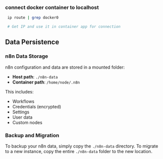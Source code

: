 ### connect docker container to localhost
```bash
 ip route | grep docker0 

 # Get IP and use it in container app for connection

```

## Data Persistence

### n8n Data Storage
n8n configuration and data are stored in a mounted folder:
- **Host path**: `./n8n-data`
- **Container path**: `/home/node/.n8n`

This includes:
- Workflows
- Credentials (encrypted)
- Settings
- User data
- Custom nodes

### Backup and Migration
To backup your n8n data, simply copy the `./n8n-data` directory.
To migrate to a new instance, copy the entire `./n8n-data` folder to the new location.